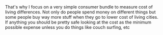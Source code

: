 That's why I focus on a very simple consumer bundle to measure cost of living differences. Not only do people spend money on different things but some people buy way more stuff when they go to lower cost of living cities. If anything you should be pretty safe looking at the cost as the minimum possible expense unless you do things like couch surfing, etc

